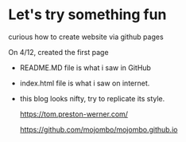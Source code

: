 # Let's try something fun
curious how to create website via github pages

On 4/12, created the first page

* README.MD file is what i saw in GitHub

* index.html file is what i saw on internet.

* this blog looks nifty, try to replicate its style.

  https://tom.preston-werner.com/

  https://github.com/mojombo/mojombo.github.io

